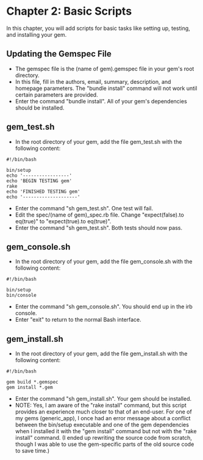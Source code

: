 # Chapter 2: Basic Scripts

In this chapter, you will add scripts for basic tasks like setting up, testing, and installing your gem.

## Updating the Gemspec File
* The gemspec file is the (name of gem).gemspec file in your gem's root directory.
* In this file, fill in the authors, email, summary, description, and homepage parameters.  The "bundle install" command will not work until certain parameters are provided.
* Enter the command "bundle install".  All of your gem's dependencies should be installed.

## gem_test.sh
* In the root directory of your gem, add the file gem_test.sh with the following content:
```
#!/bin/bash

bin/setup
echo '-----------------'
echo 'BEGIN TESTING gem'
rake
echo 'FINISHED TESTING gem'
echo '--------------------'
```
* Enter the command "sh gem_test.sh".  One test will fail.
* Edit the spec/(name of gem)_spec.rb file.  Change "expect(false).to eq(true)" to "expect(true).to eq(true)".
* Enter the command "sh gem_test.sh".  Both tests should now pass.

## gem_console.sh
* In the root directory of your gem, add the file gem_console.sh with the following content:
```
#!/bin/bash

bin/setup
bin/console
```
* Enter the command "sh gem_console.sh".  You should end up in the irb console.
* Enter "exit" to return to the normal Bash interface.

## gem_install.sh
* In the root directory of your gem, add the file gem_install.sh with the following content:
```
#!/bin/bash

gem build *.gemspec
gem install *.gem
```
* Enter the command "sh gem_install.sh".  Your gem should be installed.
* NOTE: Yes, I am aware of the "rake install" command, but this script provides an experience much closer to that of an end-user.  For one of my gems (generic_app), I once had an error message about a conflict between the bin/setup executable and one of the gem dependencies when I installed it with the "gem install" command but not with the "rake install" command.  (I ended up rewriting the source code from scratch, though I was able to use the gem-specific parts of the old source code to save time.)
